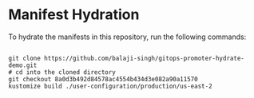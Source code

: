 
# Manifest Hydration

To hydrate the manifests in this repository, run the following commands:

```shell

git clone https://github.com/balaji-singh/gitops-promoter-hydrate-demo.git
# cd into the cloned directory
git checkout 8a0d3b492d84578ac4554b434d3e082a90a11570
kustomize build ./user-configuration/production/us-east-2
```